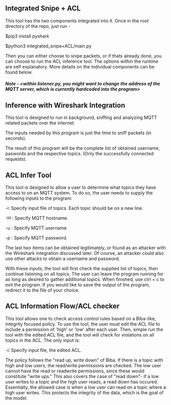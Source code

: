 ## Integrated Snipe + ACL
This tool has the two components integrated into it. Once in the root directory of the repo, just run -

$pip3 install pyshark

$python3 integrated_snipe+ACL/main.py

Then you can either choose to snipe packets, or if thats already done, you can choose to run the ACL inference tool.
The options within the runtime are self explanatory. More details on the individual components can be found below.

##### Note - <within listener.py, you might want to change the address of the MQTT server, which is currently hardcoded into the program>

## Inference with Wireshark Integration
This tool is designed to run in background, sniffing and analyzing MQTT related packets over the internet. 

The inputs needed by this program is just the time to sniff packets (in seconds). 

The result of this program will be the complete list of obtained username, paswords and the respective topics. (Only the successfully connected requests). 

## ACL Infer Tool
  This tool is designed to allow a user to determine what topics they have access to on an MQTT system. To do so, the user needs to supply the following inputs to the program:
  
  -i: Specify input file of topics. Each topic should be on a new line.
  
  -H : Specify MQTT hostname.
  
  -u : Specify MQTT username.
  
  -p : Specify MQTT password.
  
  The last two items can be obtained legitimately, or found as an attacker with the Wireshark integration discussed later. Of course, an attacker could also use other attacks to obtain a username and password.
  
  With these inputs, the tool will first check the supplied list of topics, then continue listening on all topics. The user can leave the program running for as long as desired to gather additional topics. When finished, use ctrl + c to exit the program. If you would like to save the output of the program, redirect it to the file of your choice. 

## ACL Information Flow/ACL checker
  This tool allows one to check access control rules based on a Biba-like, integrity focused policy. To use the tool, the user must edit the ACL file to include a permission of 'high' or 'low' after each user. Then, simple run the tool with the edited ACL file, and the tool will check for violations on all topics in the ACL. The only input is:
  
  -i: Specify input file, the edited ACL.
  
  The policy follows the "read up, write down" of Biba. If there is a topic with high and low users, the read/write permissions are checked. The low user cannot have the read or readwrite permissions, since these would constitute "write ups." This also covers the case of "read down"- if a low user writes to a topic and the high user reads, a read down has occured. Essentially, the allowed case is when a low user can read on a topic where a high user writes. This protects the integrity of the data, which is the goal of the model.
  

